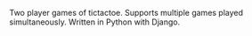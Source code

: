 Two player games of tictactoe.  Supports multiple games played simultaneously.  Written in Python with Django.
